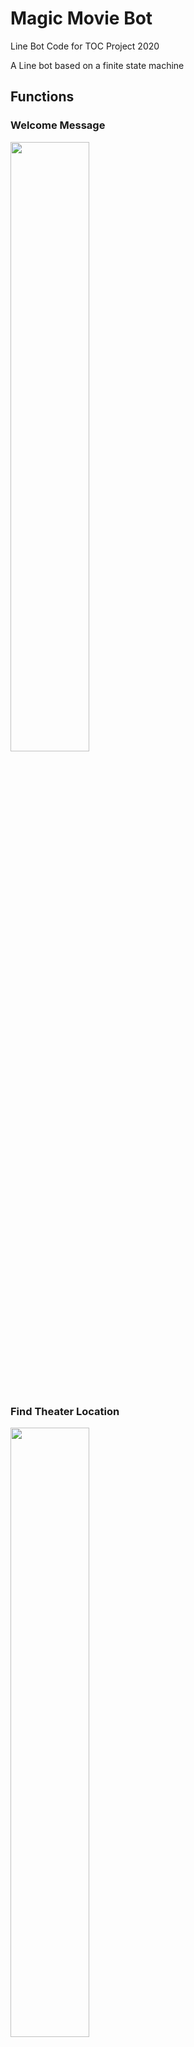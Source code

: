 # Magic Movie Bot

Line Bot Code for TOC Project 2020

A Line bot based on a finite state machine


## Functions

### Welcome Message
<img src="./img/IMG_0742.PNG" width="50%" height="50%" />

<br><br/>

### Find Theater Location
<img src="./img/IMG_0748.PNG" width="50%" height="50%" />

<br><br/>

### Currently Showing Movies
<img src="./img/IMG_0743.PNG" width="50%" height="50%" />

<br><br/>

### About the Film
<img src="./img/IMG_0744.PNG" width="50%" height="50%" />

<br><br/>

### Movie Version
<img src="./img/IMG_0745.PNG" width="50%" height="50%" />

<br><br/>

### Choose Location
<img src="./img/IMG_0746.PNG" width="50%" height="50%" />

<br><br/>

### Show Movie Schedule
<img src="./img/IMG_0747.PNG" width="50%" height="50%" />



## Finite State Machine
![fsm](./img/show-fsm.png)

## Message Type

1. Text Message:
   <br><br/>
   回傳文字訊息給user，「歡迎訊息」、「電影劇情簡介」、「時刻表顯示」均用text message回覆。
   <br><br/>
2. Flex Message:
    <br><br/>
   可自行設計回覆的內容樣式，不拘束於line提供的template格式，「影城據點查詢」、「熱映中電影」、「電影版本選擇」、「影城選擇」都是用Flex Message回覆。使用Line Developer的Flex Message Simulator設計，點選元件後可以直接從右方修改屬性，左方能立即產生UI。
   <img src="./img/flex.png" width="100%" height="100%" />
   <br><br/>
   完成設計後可按View as JSON，產生的JSON code可加入python程式裡，透過 json.dumps()和 json.loads()將JSON code轉換成python line bot sdk裡FlexSendMessage可以接受的dict。
   ```
    bubble_string={
        'type': 'bubble',
        'direction': 'ltr',
        'hero': {
            'type': 'image',
            'url': 'https://example.com/cafe.jpg',
            'size': 'full',
            'aspectRatio': '20:13',
            'aspectMode': 'cover',
            'action': { 'type': 'uri', 'uri': 'http://example.com', 'label': 'label' }
        }
    }
	s1 = json.dumps(bubble_string)
    s2 = json.loads(s1)
    flex_message = FlexSendMessage(alt_text='hello',contents=s2)
	```
## Postback Event
因為每個state必須知道上個state使用者的選擇，例如：按下「熱映中電影」的「時刻表」按鈕後，bot必須知道使用者按的是哪部電影的「時刻表」按鈕，才能再繼續找到該電影提供的版本，並再找到該版本放映的地點，因此我把button的action做成postback，利用postback.data把使用者的選擇透過postback event傳給往後的state。
```
"type": "button",
        "action": {
            "type": "postback",
            "label": "簡介",
            "text": name[i]+"簡介",
            "data":"intro"+introduction[i]
        }
```
## Web Crawling
使用BeautifulSoup套件實作華納威秀官網的爬蟲，從 https://www.vscinemas.com.tw/vsweb/film/index.aspx 得到熱映中電影的圖片(藍框處)、名字和通往電影詳情的網址(紅框處)。

<img src="./img/page2.png" width="100%" height="100%" />

<br><br/>
在電影詳情的網頁得到電影的放映版本(紅框處)和對應的放映影廳(藍框處)

<img src="./img/page3.png" width="100%" height="100%" />

<br><br/>
同樣在電影詳情的網頁，選擇放映影廳後得到該影廳的的放映日期(紅框處)和放映時間(藍框處)

<img src="./img/page4.png" width="100%" height="100%" />

<br><br/>
在影城介紹的網頁https://www.vscinemas.com.tw/vsweb/theater/index.aspx 裡得到各地影城的名字地址及電話(紅框處)

<img src="./img/page1.png" width="100%" height="100%" />



## Reference
[Line Messaging API Reference](https://developers.line.biz/en/reference/messaging-api/)

[Line line-bot-sdk-python](https://github.com/line/line-bot-sdk-python)

[爬蟲學習筆記](https://yanwei-liu.medium.com/python%E7%88%AC%E8%9F%B2%E5%AD%B8%E7%BF%92%E7%AD%86%E8%A8%98-%E4%B8%80-beautifulsoup-1ee011df8768)
